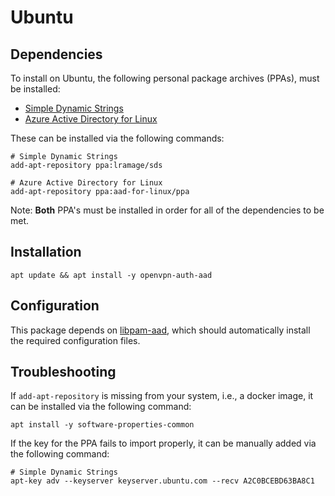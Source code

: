 # Ubuntu

## Dependencies

To install on Ubuntu, the following personal package archives (PPAs),
must be installed:

- [Simple Dynamic Strings][sds-ppa]
- [Azure Active Directory for Linux][aad-for-linux-ppa]

These can be installed via the following commands:

```terminal
# Simple Dynamic Strings
add-apt-repository ppa:lramage/sds

# Azure Active Directory for Linux
add-apt-repository ppa:aad-for-linux/ppa
```

Note: __Both__ PPA's must be installed in order for all of the dependencies to be met.

## Installation

```terminal
apt update && apt install -y openvpn-auth-aad
```

## Configuration

This package depends on [libpam-aad][libpam-aad-ubuntu-config],
which should automatically install the required configuration files.

## Troubleshooting

If `add-apt-repository` is missing from your system, i.e., a docker image,
it can be installed via the following command:

```terminal
apt install -y software-properties-common
```

If the key for the PPA fails to import properly,
it can be manually added via the following command:

```terminal
# Simple Dynamic Strings
apt-key adv --keyserver keyserver.ubuntu.com --recv A2C0BCEBD63BA8C1
```

[aad-for-linux-ppa]: https://launchpad.net/~aad-for-linux/+archive/ubuntu/ppa
[libpam-aad-ubuntu-config]: https://github.com/aad-for-linux/pam_aad/blob/master/doc/ubuntu.md#configuration
[sds-ppa]: https://launchpad.net/~lramage/+archive/ubuntu/sds
